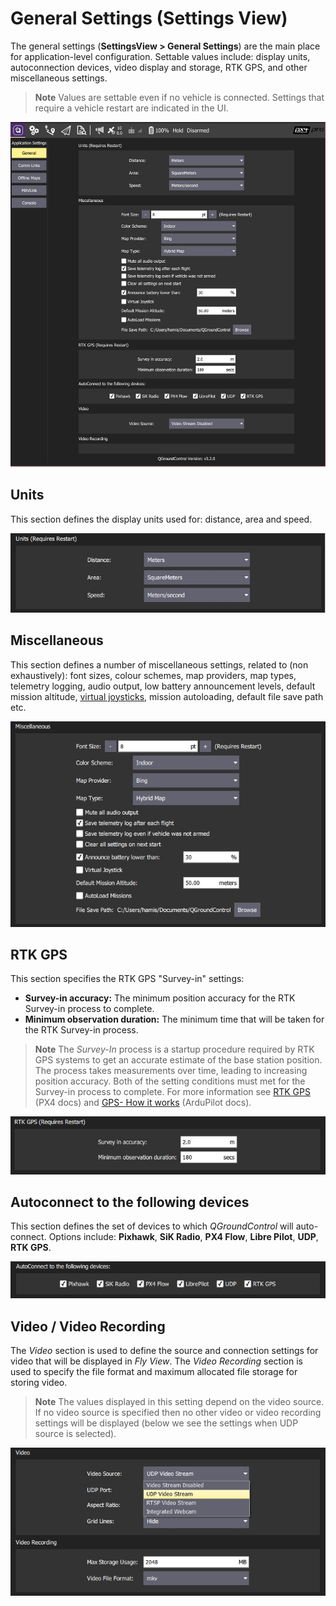 # General Settings (Settings View)

The general settings (**SettingsView > General Settings**) are the main place for application-level configuration. Settable values include: display units, autoconnection devices, video display and storage, RTK GPS, and other miscellaneous settings.

> **Note** Values are settable even if no vehicle is connected. Settings that require a vehicle restart are indicated in the UI.

![](../../images/settings/settings_view_general.jpg)


## Units

This section defines the display units used for: distance, area and speed.

![Units settings](../../images/settings/settings_view_general_units.jpg)


## Miscellaneous

This section defines a number of miscellaneous settings, related to (non exhaustively): font sizes, colour schemes, map providers, map types, telemetry logging, audio output, low battery announcement levels, default mission altitude, [virtual joysticks](../SettingsView/VirtualJoystick.md), mission autoloading, default file save path etc.

![Miscellaneous settings](../../images/settings/settings_view_general_miscellaneous.jpg)


## RTK GPS

This section specifies the RTK GPS "Survey-in" settings:

- **Survey-in accuracy:** The minimum position accuracy for the RTK Survey-in process to complete.
- **Minimum observation duration:** The minimum time that will be taken for the RTK Survey-in process. 

> **Note** The *Survey-In* process is a startup procedure required by RTK GPS systems to get an accurate estimate of the base station position. The process takes measurements over time, leading to increasing position accuracy. Both of the setting conditions must met for the Survey-in process to complete. For more information see [RTK GPS](https://docs.px4.io/en/advanced_features/rtk-gps.html) (PX4 docs) and [GPS- How it works](http://ardupilot.org/copter/docs/common-gps-how-it-works.html#rtk-corrections) (ArduPilot docs).

![RTK GPS Settings](../../images/settings/settings_view_general_rtk_gps.jpg)


## Autoconnect to the following devices

This section defines the set of devices to which *QGroundControl* will auto-connect. Options include: **Pixhawk**, **SiK Radio**, **PX4 Flow**, **Libre Pilot**, **UDP**, **RTK GPS**.

![Device autoconnect settings](../../images/settings/settings_view_general_autoconnect_devices.jpg)


## Video / Video Recording

The *Video* section is used to define the source and connection settings for video that will be displayed in *Fly View*. The *Video Recording* section is used to specify the file format and maximum allocated file storage for storing video.

> **Note** The values displayed in this setting depend on the video source. If no video source is specified then no other video or video recording settings will be displayed (below we see the settings when UDP source is selected).

![Video settings](../../images/settings/settings_view_general_video_udp.jpg)
